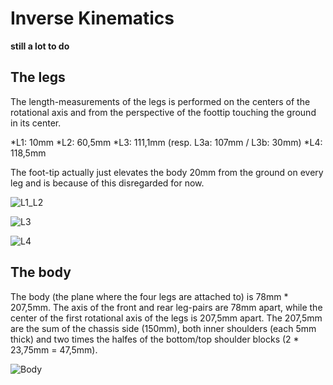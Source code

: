 ﻿# Inverse Kinematics #

**still a lot to do**

## The legs ##

The length-measurements of the legs is performed on the centers of the rotational axis and from the perspective of the foottip touching the ground in its center.

*L1: 10mm
*L2: 60,5mm
*L3: 111,1mm (resp. L3a: 107mm / L3b: 30mm)
*L4: 118,5mm

The foot-tip actually just elevates the body 20mm from the ground on every leg and is because of this disregarded for now.

![L1_L2](https://github.com/michaelkubina/SpotMicroESP32/blob/master/kinematics/L1_L2.png)

![L3](https://github.com/michaelkubina/SpotMicroESP32/blob/master/kinematics/L3.png)

![L4](https://github.com/michaelkubina/SpotMicroESP32/blob/master/kinematics/L4.png)


## The body ##
The body (the plane where the four legs are attached to) is 78mm * 207,5mm. The axis of the front and rear leg-pairs are 78mm apart, while the center of the first rotational axis of the legs is 207,5mm apart. The 207,5mm are the sum of the chassis side (150mm), both inner shoulders (each 5mm thick) and two times the halfes of the bottom/top shoulder blocks (2 * 23,75mm = 47,5mm).

![Body](https://github.com/michaelkubina/SpotMicroESP32/blob/master/kinematics/body.png)
